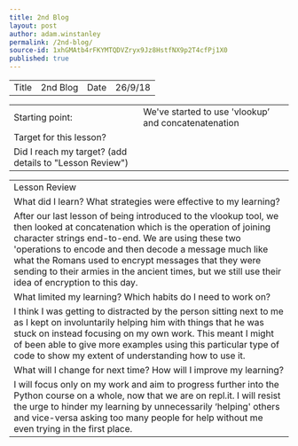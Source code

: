 ```yaml
---
title: 2nd Blog
layout: post
author: adam.winstanley
permalink: /2nd-blog/
source-id: 1xhGMAtb4rFKYMTQDVZryx9Jz8HstfNX9p2T4cfPj1X0
published: true
---
```

<table>
  <tr>
    <td>Title</td>
    <td>2nd Blog</td>
    <td>Date</td>
    <td>26/9/18</td>
  </tr>
</table>


<table>
  <tr>
    <td>Starting point:</td>
    <td>We've started to use 'vlookup’ and concatenatenation</td>
  </tr>
  <tr>
    <td>Target for this lesson?</td>
    <td></td>
  </tr>
  <tr>
    <td>Did I reach my target? 
(add details to "Lesson Review")</td>
    <td></td>
  </tr>
</table>


<table>
  <tr>
    <td>Lesson Review</td>
  </tr>
  <tr>
    <td>What did I learn? What strategies were effective to my learning? </td>
  </tr>
  <tr>
    <td>After our last lesson of being introduced to the vlookup tool, we then looked at concatenation which is the operation of joining character strings end-to-end. We are using these two 'operations to encode and then decode a message much like what the Romans used to encrypt messages that they were sending to their armies in the ancient times, but we still use their idea of encryption to this day.</td>
  </tr>
  <tr>
    <td>What limited my learning? Which habits do I need to work on? </td>
  </tr>
  <tr>
    <td>I think I was getting to distracted by the person sitting next to me as I kept on involuntarily helping him with things that he was stuck on instead focusing on my own work. This meant I might of been able to give more examples using this particular type of code to show my extent of understanding how to use it.</td>
  </tr>
  <tr>
    <td>What will I change for next time? How will I improve my learning?</td>
  </tr>
  <tr>
    <td>I will focus only on my work and aim to progress further into the Python course on a whole, now that we are on repl.it. I will resist the urge to hinder my learning by unnecessarily ‘helping' others and vice-versa asking too many people for help without me even trying in the first place.</td>
  </tr>
</table>


